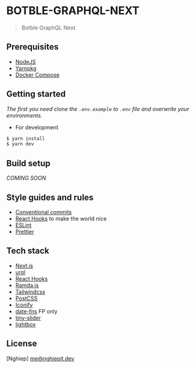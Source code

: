 # BOTBLE-GRAPHQL-NEXT

> Botble GraphQL Next

## Prerequisites

- [NodeJS](https://nodejs.org)
- [Yarnpkg](https://yarnpkg.com)
- [Docker Compose](https://docs.docker.com/compose/install)

## Getting started

_The first you need clone the `.env.example` to `.env` file and overwrite your environments._

- For development

```bash
$ yarn install
$ yarn dev
```

## Build setup

_COMING SOON_

## Style guides and rules

- [Conventional commits](https://github.com/conventional-changelog/commitlint/tree/master/%40commitlint/config-conventional#type-enum)
- [React Hooks](https://reactjs.org/docs/hooks-intro.html) to make the world nice
- [ESLint](https://eslint.org)
- [Prettier](https://prettier.io)

## Tech stack

- [Next.js](https://nextjs.org)
- [urql](https://github.com/FormidableLabs/urql)
- [React Hooks](https://github.com/streamich/react-use)
- [Ramda.js](https://ramdajs.com)
- [Tailwindcss](https://tailwindcss.com)
- [PostCSS](https://postcss.org)
- [Iconify](https://iconify.design)
- [date-fns](https://date-fns.org) FP only
- [tiny-slider](https://github.com/ganlanyuan/tiny-slider)
- [lightbox](https://github.com/biati-digital/glightbox)

## License

[Nghiep] <me@nghiepit.dev>
